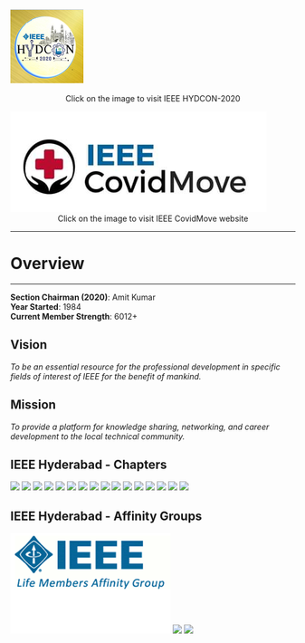 <div class="container">
    <div class="d-flex flex-wrap justify-content-around align-items-left">
        <a href="http://ieeehydcon.org/">
            <img style="clear: left;" alt="" src="/user/img/logos/gold.png">
        </a>
    </div>
    <p><center>Click on the image to visit IEEE HYDCON-2020</center></p>
    <div class="d-flex flex-wrap justify-content-around align-items-right">
        <a href="http://ieeecovidmove.in/">
            <img style="clear: right;" alt="" src="/user/img/logos/ieee_covid_move.png" >
        </a>
    </div>
    <center>Click on the image to visit IEEE CovidMove website</center> 
</div>

---

# Overview
---
**Section Chairman (2020)**: Amit Kumar   
**Year Started**: 1984  
**Current Member Strength**: 6012+  

## Vision

_To be an essential resource for the professional development in specific fields of interest of IEEE for the benefit of mankind._

## Mission

_To provide a platform for knowledge sharing, networking, and career development to the local technical community._

## IEEE Hyderabad - Chapters

<div class="container">
    <div class="d-flex flex-wrap justify-content-around align-items-center logos">
        <img src="/user/img/logos/cass-logo.png">
        <img src="/user/img/logos/eds-logo.png">
        <img src="/user/img/logos/cis-logo.gif">
        <img src="/user/img/logos/grss-logo.png">
        <img src="/user/img/logos/cs-logo.png">
        <img src="/user/img/logos/comsoc-logo.png">
        <img src="/user/img/logos/sps-logo.jpg">
        <img src="/user/img/logos/ed-logo.gif">
        <img src="/user/img/logos/mtt-logo.png">
        <img src="/user/img/logos/aps-logo.png">
        <img src="/user/img/logos/emc-logo.gif">
        <img src="/user/img/logos/pes-logo.png">
        <img src="/user/img/logos/ias-logo.png">
        <img src="/user/img/logos/pels-logo.png">
        <img src="/user/img/logos/photonics-logo.jpg">
        <img src="/user/img/logos/tems-logo.jpg">
    </div>
</div>

## IEEE Hyderabad - Affinity Groups

<div class="container">
    <div class="d-flex flex-wrap justify-content-around align-items-center logos">
        <img src="/user/img/logos/life_member.png">
        <img src="/user/img/logos/wie-logo.png">
        <img src="/user/img/logos/yp-logo.png">
    </div>
</div>